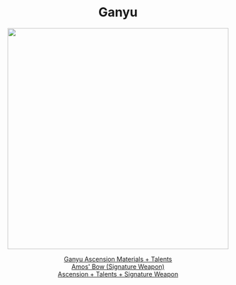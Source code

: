 <body>
  <div align="center">
    <h1> Ganyu </h1>
<img src="https://static.wikia.nocookie.net/genshin-impact/images/1/1e/Personagem_Ganyu_Desejo.png/revision/latest?cb=20230718094140&path-prefix=pt-br" width=500>
<p></p>
<a href="">Ganyu Ascension Materials + Talents</a><br>
<a href="">Amos' Bow (Signature Weapon)</a><br>
<a href="">Ascension + Talents + Signature Weapon</a>
  
  </div>
</body>
